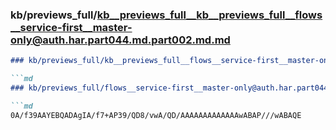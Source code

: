 ### kb/previews_full/kb__previews_full__kb__previews_full__flows__service-first__master-only@auth.har.part044.md.part002.md.md

```md
### kb/previews_full/kb__previews_full__flows__service-first__master-only@auth.har.part044.md.part002.md

```md
### kb/previews_full/flows__service-first__master-only@auth.har.part044.md (part 002)

```md
0A/f39AAYEBQADAgIA/f7+AP39/QD8/vwA/QD/AAAAAAAAAAAAAwABAP///wABAQE
```

```

```

```

